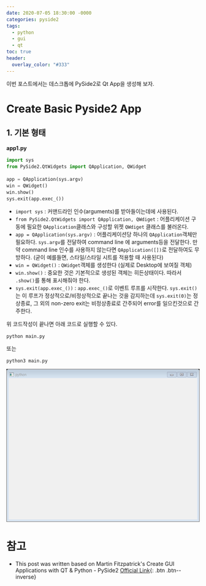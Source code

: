 ```yaml
---
date: 2020-07-05 18:30:00 -0000
categories: pyside2
tags:
  - python
  - gui
  - qt
toc: true
header:
  overlay_color: "#333"
---
```


이번 포스트에서는 데스크톱에 PySide2로 Qt App을 생성해 보자.

# Create Basic Pyside2 App
## 1. 기본 형태
**app1.py**
```python
import sys
from PySide2.QtWidgets import QApplication, QWidget

app = QApplication(sys.argv)
win = QWidget()
win.show()
sys.exit(app.exec_())
```

* `import sys` : 커맨드라인 인수(arguments)를 받아들이는데에 사용된다.
* `from PySide2.QtWidgets import QApplication, QWdiget` : 어플리케이션 구동에 필요한 `QApplication`클래스와 구성할 위젯 `QWdiget` 클래스를 불러온다.
* `app = QApplication(sys.argv)` : 어플리케이션당 하나의 `QApplication`객체만 필요하다. `sys.argv`를 전달하여 command line 에 arguments등을 전달한다. 만약 command line 인수를 사용하지 않는다면 `QApplication([])`로 전달하여도 무방하다. (굳이 예를들면, 스타일/스타일 시트를 적용할 때 사용된다)
* `win = QWidget()` : `QWidget`객체를 생성한다 (실제로 Desktop에 보여질 객체)
* `win.show()` : 중요한 것은 기본적으로 생성된 객체는 히든상태이다. 따라서 `.show()`를 통해 표시해줘야 한다.
* `sys.exit(app.exec_())` : `app.exec_()`로 이벤트 루프를 시작한다. `sys.exit()`는 이 루프가 정상적으로/비정상적으로 끝나는 것을 감지하는데 `sys.exit(0)`는 정상종료, 그 외의 non-zero exit는 비정상종료로 간주되어 error를 일으킨것으로 간주한다.

위 코드작성이 끝나면 아래 코드로 실행할 수 있다.
```
python main.py
```
또는
```
python3 main.py
```
![](./assets/images/create-app-app1py.png)

# 참고
* This post was written based on Martin Fitzpatrick's Create GUI Applications with QT & Python - PySide2 [Official Link](www.learnpyqt.com){: .btn .btn--inverse}
